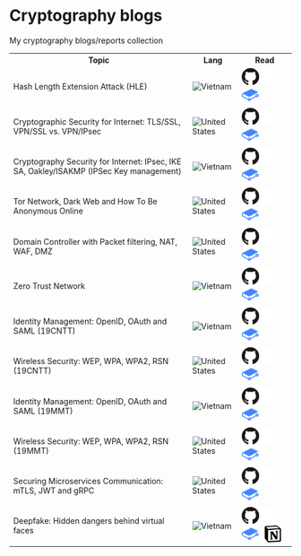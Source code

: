 # Cryptography blogs

My cryptography blogs/reports collection

<table>
  <tbody>
    <tr>
      <th> Topic </th>
      <th> Lang </th>
      <th> Read </th>
    </tr>
    <tr>
      <td> Hash Length Extension Attack (HLE) </td>
      <td>
        <img src="https://flagcdn.com/vn.svg" width="30" alt="Vietnam" />
      </td>
      <td>
        <img src="img/github_logo.svg#gh-light-mode-only" height="30" alt="github">
            <a href="docs/hash_length_extension_attack.md"></a>
        </img>
        <img src="img/github_logo_white.svg#gh-dark-mode-only" height="30" alt="github">
            <a href="docs/hash_length_extension_attack.md"></a>
        </img> &nbsp; <img src="img/gitbook_logo.svg" height="30" alt="gitbook">
            <a href="https://duckymomo20012.gitbook.io/crypto-learning/crypto-blogs/hash-length-extension-attack-hle"></a>
        </img> &nbsp;
      </td>
    </tr>
    <tr>
      <td> Cryptographic Security for Internet: TLS/SSL, VPN/SSL vs. VPN/IPsec </td>
      <td>
        <img src="https://flagcdn.com/us.svg" width="30" alt="United States" />
      </td>
      <td>
        <img src="img/github_logo.svg#gh-light-mode-only" height="30" alt="github">
            <a href="docs/tls_ssl_vpn.md"></a>
        </img>
        <img src="img/github_logo_white.svg#gh-dark-mode-only" height="30" alt="github">
            <a href="docs/tls_ssl_vpn.md"></a>
        </img> &nbsp; <img src="img/gitbook_logo.svg" height="30" alt="gitbook">
            <a href="https://duckymomo20012.gitbook.io/crypto-learning/crypto-blogs/cryptographic-security-for-internet-tls-ssl-vpn-ssl-vs.-vpn-ipsec"></a>
        </img> &nbsp;
      </td>
    </tr>
    <tr>
      <td> Cryptography Security for Internet: IPsec, IKE SA, Oakley/ISAKMP (IPSec Key management) </td>
      <td>
        <img src="https://flagcdn.com/vn.svg" width="30" alt="Vietnam" />
      </td>
      <td>
        <img src="img/github_logo.svg#gh-light-mode-only" height="30" alt="github">
            <a href="docs/ipsec_ikesa_isakmp.md"></a>
        </img>
        <img src="img/github_logo_white.svg#gh-dark-mode-only" height="30" alt="github">
            <a href="docs/ipsec_ikesa_isakmp.md"></a>
        </img> &nbsp; <img src="img/gitbook_logo.svg" height="30" alt="gitbook">
            <a href="https://duckymomo20012.gitbook.io/crypto-learning/crypto-blogs/cryptography-security-for-internet-ipsec-ike-sa-oakley-isakmp-ipsec-kemanagement"></a>
        </img> &nbsp;
      </td>
    </tr>
    <tr>
      <td> Tor Network, Dark Web and How To Be Anonymous Online </td>
      <td>
        <img src="https://flagcdn.com/us.svg" width="30" alt="United States" />
      </td>
      <td>
        <img src="img/github_logo.svg#gh-light-mode-only" height="30" alt="github">
            <a href="docs/tor.md"></a>
        </img>
        <img src="img/github_logo_white.svg#gh-dark-mode-only" height="30" alt="github">
            <a href="docs/tor.md"></a>
        </img> &nbsp; <img src="img/gitbook_logo.svg" height="30" alt="gitbook">
            <a href="https://duckymomo20012.gitbook.io/crypto-learning/crypto-blogs/tor-network-dark-web-and-how-to-be-anonymous-online"></a>
        </img> &nbsp;
      </td>
    </tr>
    <tr>
      <td> Domain Controller with Packet filtering, NAT, WAF, DMZ </td>
      <td>
        <img src="https://flagcdn.com/us.svg" width="30" alt="United States" />
      </td>
      <td>
        <img src="img/github_logo.svg#gh-light-mode-only" height="30" alt="github">
            <a href="docs/domain_controller.md"></a>
        </img>
        <img src="img/github_logo_white.svg#gh-dark-mode-only" height="30" alt="github">
            <a href="docs/domain_controller.md"></a>
        </img> &nbsp; <img src="img/gitbook_logo.svg" height="30" alt="gitbook">
            <a href="https://duckymomo20012.gitbook.io/crypto-learning/crypto-blogs/domain-controller-with-packet-filtering-nat-waf-dmz"></a>
        </img> &nbsp;
      </td>
    </tr>
    <tr>
      <td> Zero Trust Network </td>
      <td>
        <img src="https://flagcdn.com/vn.svg" width="30" alt="Vietnam" />
      </td>
      <td>
        <img src="img/github_logo.svg#gh-light-mode-only" height="30" alt="github">
            <a href="docs/zero_trust_network.md"></a>
        </img>
        <img src="img/github_logo_white.svg#gh-dark-mode-only" height="30" alt="github">
            <a href="docs/zero_trust_network.md"></a>
        </img> &nbsp; <img src="img/gitbook_logo.svg" height="30" alt="gitbook">
            <a href="https://duckymomo20012.gitbook.io/crypto-learning/crypto-blogs/zero-trust-network"></a>
        </img> &nbsp;
      </td>
    </tr>
    <tr>
      <td> Identity Management: OpenID, OAuth and SAML (19CNTT) </td>
      <td>
        <img src="https://flagcdn.com/vn.svg" width="30" alt="Vietnam" />
      </td>
      <td>
        <img src="img/github_logo.svg#gh-light-mode-only" height="30" alt="github">
            <a href="docs/identity_management.md"></a>
        </img>
        <img src="img/github_logo_white.svg#gh-dark-mode-only" height="30" alt="github">
            <a href="docs/identity_management.md"></a>
        </img> &nbsp; <img src="img/gitbook_logo.svg" height="30" alt="gitbook">
            <a href="https://duckymomo20012.gitbook.io/crypto-learning/crypto-blogs/identity-management-openid-oauth-and-saml-19cntt"></a>
        </img> &nbsp;
      </td>
    </tr>
    <tr>
      <td> Wireless Security: WEP, WPA, WPA2, RSN (19CNTT) </td>
      <td>
        <img src="https://flagcdn.com/us.svg" width="30" alt="United States" />
      </td>
      <td>
        <img src="img/github_logo.svg#gh-light-mode-only" height="30" alt="github">
            <a href="docs/wireless_security.md"></a>
        </img>
        <img src="img/github_logo_white.svg#gh-dark-mode-only" height="30" alt="github">
            <a href="docs/wireless_security.md"></a>
        </img> &nbsp; <img src="img/gitbook_logo.svg" height="30" alt="gitbook">
            <a href="https://duckymomo20012.gitbook.io/crypto-learning/crypto-blogs/wireless-security-wep-wpa-wpa2-rsn-19cntt"></a>
        </img> &nbsp;
      </td>
    </tr>
    <tr>
      <td> Identity Management: OpenID, OAuth and SAML (19MMT) </td>
      <td>
        <img src="https://flagcdn.com/vn.svg" width="30" alt="Vietnam" />
      </td>
      <td>
        <img src="img/github_logo.svg#gh-light-mode-only" height="30" alt="github">
            <a href="docs/identity_management_19mmt.md"></a>
        </img>
        <img src="img/github_logo_white.svg#gh-dark-mode-only" height="30" alt="github">
            <a href="docs/identity_management_19mmt.md"></a>
        </img> &nbsp; <img src="img/gitbook_logo.svg" height="30" alt="gitbook">
            <a href="https://duckymomo20012.gitbook.io/crypto-learning/crypto-blogs/identity-management-openid-oauth-and-saml-19mmt"></a>
        </img> &nbsp;
      </td>
    </tr>
    <tr>
      <td> Wireless Security: WEP, WPA, WPA2, RSN (19MMT) </td>
      <td>
        <img src="https://flagcdn.com/us.svg" width="30" alt="United States" />
      </td>
      <td>
        <img src="img/github_logo.svg#gh-light-mode-only" height="30" alt="github">
            <a href="docs/wireless_security_19mmt.md"></a>
        </img>
        <img src="img/github_logo_white.svg#gh-dark-mode-only" height="30" alt="github">
            <a href="docs/wireless_security_19mmt.md"></a>
        </img> &nbsp; <img src="img/gitbook_logo.svg" height="30" alt="gitbook">
            <a href="https://duckymomo20012.gitbook.io/crypto-learning/crypto-blogs/wireless-security-wep-wpa-wpa2-rsn-19mmt"></a>
        </img> &nbsp;
      </td>
    </tr>
    <tr>
      <td> Securing Microservices Communication: mTLS, JWT and gRPC </td>
      <td>
        <img src="https://flagcdn.com/us.svg" width="30" alt="United States" />
      </td>
      <td>
        <img src="img/github_logo.svg#gh-light-mode-only" height="30" alt="github">
            <a href="docs/securing_microservices.md"></a>
        </img>
        <img src="img/github_logo_white.svg#gh-dark-mode-only" height="30" alt="github">
            <a href="docs/securing_microservices.md"></a>
        </img> &nbsp; <img src="img/gitbook_logo.svg" height="30" alt="gitbook">
            <a href="https://duckymomo20012.gitbook.io/crypto-learning/crypto-blogs/securing-microservices-communication-mtls-jwt-and-grpc"></a>
        </img> &nbsp;
      </td>
    </tr>
    <tr>
      <td> Deepfake: Hidden dangers behind virtual faces </td>
      <td>
        <img src="https://flagcdn.com/vn.svg" width="30" alt="Vietnam" />
      </td>
      <td>
        <img src="img/github_logo.svg#gh-light-mode-only" height="30" alt="github">
            <a href="docs/deepfake.md"></a>
        </img>
        <img src="img/github_logo_white.svg#gh-dark-mode-only" height="30" alt="github">
            <a href="docs/deepfake.md"></a>
        </img> &nbsp; <img src="img/gitbook_logo.svg" height="30" alt="gitbook">
            <a href="https://duckymomo20012.gitbook.io/crypto-learning/crypto-blogs/deepfake-hidden-dangers-behind-virtual-faces"></a>
        </img> &nbsp; <img src="img/notion_logo.svg" height="30" alt="notion">
            <a href="https://irradiated-hippodraco-e85.notion.site/Deepfake-Nguy-hi-m-ti-m-t-ng-n-sau-nh-ng-g-ng-m-t-o-570653ce46e64e80a3fa0c8dd5012219"></a>
        </img> &nbsp;
      </td>
    </tr>
  </tbody>
</table>
